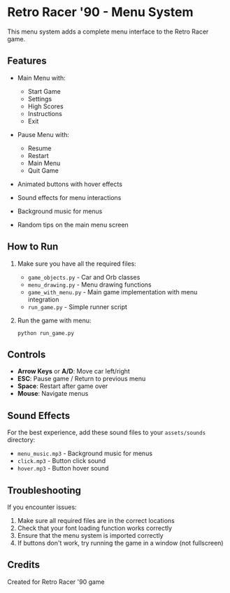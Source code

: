 # Retro Racer '90 - Menu System

This menu system adds a complete menu interface to the Retro Racer game.

## Features

- Main Menu with:
  - Start Game
  - Settings
  - High Scores
  - Instructions
  - Exit

- Pause Menu with:
  - Resume
  - Restart
  - Main Menu
  - Quit Game

- Animated buttons with hover effects
- Sound effects for menu interactions
- Background music for menus
- Random tips on the main menu screen

## How to Run

1. Make sure you have all the required files:
   - `game_objects.py` - Car and Orb classes
   - `menu_drawing.py` - Menu drawing functions
   - `game_with_menu.py` - Main game implementation with menu integration
   - `run_game.py` - Simple runner script

2. Run the game with menu:
   ```
   python run_game.py
   ```

## Controls

- **Arrow Keys** or **A/D**: Move car left/right
- **ESC**: Pause game / Return to previous menu
- **Space**: Restart after game over
- **Mouse**: Navigate menus

## Sound Effects

For the best experience, add these sound files to your `assets/sounds` directory:
- `menu_music.mp3` - Background music for menus
- `click.mp3` - Button click sound
- `hover.mp3` - Button hover sound

## Troubleshooting

If you encounter issues:

1. Make sure all required files are in the correct locations
2. Check that your font loading function works correctly
3. Ensure that the menu system is imported correctly
4. If buttons don't work, try running the game in a window (not fullscreen)

## Credits

Created for Retro Racer '90 game